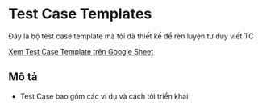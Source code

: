 # Test Case Templates

Đây là bộ test case template mà tôi đã thiết kế để rèn luyện tư duy viết TC

[Xem Test Case Template trên Google Sheet](https://docs.google.com/spreadsheets/d/11r3_HRhuoND68AsybuVJVstJNQvLgx_XiIHPvhw7sKU/edit?gid=1373747513#gid=1373747513)

## Mô tả
- Test Case bao gồm các ví dụ và cách tôi triển khai

